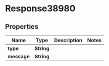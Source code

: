 
# Response38980

## Properties
Name | Type | Description | Notes
------------ | ------------- | ------------- | -------------
**type** | **String** |  | 
**message** | **String** |  | 



